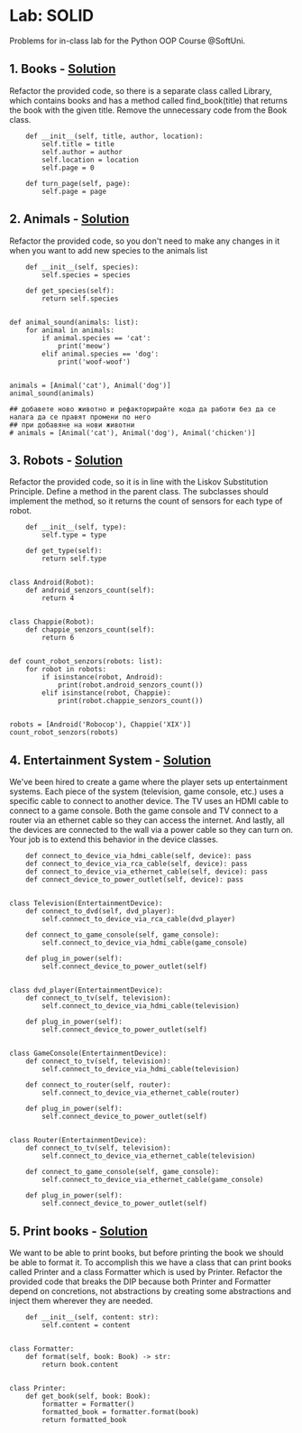 # Lab: SOLID
Problems for in-class lab for the Python OOP Course @SoftUni.
## 1. Books - [Solution](https://github.com/borislavstoychev/Soft_Uni/blob/master/soft_uni_OOP/SOLID/lab/books.py)
Refactor the provided code, so there is a separate class called Library, which contains books and has a method called find_book(title) that returns the book with the given title. Remove the unnecessary code from the Book class.
```class Book:
    def __init__(self, title, author, location):
        self.title = title
        self.author = author
        self.location = location
        self.page = 0

    def turn_page(self, page):
        self.page = page
```
## 2. Animals - [Solution](https://github.com/borislavstoychev/Soft_Uni/blob/master/soft_uni_OOP/SOLID/lab/animals.py)
Refactor the provided code, so you don't need to make any changes in it when you want to add new species to the animals list
```class Animal:
    def __init__(self, species):
        self.species = species

    def get_species(self):
        return self.species


def animal_sound(animals: list):
    for animal in animals:
        if animal.species == 'cat':
            print('meow')
        elif animal.species == 'dog':
            print('woof-woof')


animals = [Animal('cat'), Animal('dog')]
animal_sound(animals)

## добавете ново животно и рефакторирайте кода да работи без да се налага да се правят промени по него
## при добавяне на нови животни
# animals = [Animal('cat'), Animal('dog'), Animal('chicken')]
```
## 3. Robots - [Solution](https://github.com/borislavstoychev/Soft_Uni/blob/master/soft_uni_OOP/SOLID/lab/robots.py)
Refactor the provided code, so it is in line with the Liskov Substitution Principle. Define a method in the parent class. The subclasses should implement the method, so it returns the count of sensors for each type of robot.
```class Robot:
    def __init__(self, type):
        self.type = type

    def get_type(self):
        return self.type


class Android(Robot):
    def android_senzors_count(self):
        return 4


class Chappie(Robot):
    def chappie_senzors_count(self):
        return 6


def count_robot_senzors(robots: list):
    for robot in robots:
        if isinstance(robot, Android):
            print(robot.android_senzors_count())
        elif isinstance(robot, Chappie):
            print(robot.chappie_senzors_count())


robots = [Android('Robocop'), Chappie('XIX')]
count_robot_senzors(robots)
```
## 4. Entertainment System - [Solution](https://github.com/borislavstoychev/Soft_Uni/blob/master/soft_uni_OOP/SOLID/lab/entertainment_system.py)
We've been hired to create a game where the player sets up entertainment systems. Each piece of the system (television, game console, etc.) uses a specific cable to connect to another device. The TV uses an HDMI cable to connect to a game console. Both the game console and TV connect to a router via an ethernet cable so they can access the internet. And lastly, all the devices are connected to the wall via a power cable so they can turn on. Your job is to extend this behavior in the device classes.
```class EntertainmentDevice:
    def connect_to_device_via_hdmi_cable(self, device): pass
    def connect_to_device_via_rca_cable(self, device): pass
    def connect_to_device_via_ethernet_cable(self, device): pass
    def connect_device_to_power_outlet(self, device): pass


class Television(EntertainmentDevice):
    def connect_to_dvd(self, dvd_player):
        self.connect_to_device_via_rca_cable(dvd_player)

    def connect_to_game_console(self, game_console):
        self.connect_to_device_via_hdmi_cable(game_console)

    def plug_in_power(self):
        self.connect_device_to_power_outlet(self)


class dvd_player(EntertainmentDevice):
    def connect_to_tv(self, television):
        self.connect_to_device_via_hdmi_cable(television)

    def plug_in_power(self):
        self.connect_device_to_power_outlet(self)


class GameConsole(EntertainmentDevice):
    def connect_to_tv(self, television):
        self.connect_to_device_via_hdmi_cable(television)

    def connect_to_router(self, router):
        self.connect_to_device_via_ethernet_cable(router)

    def plug_in_power(self):
        self.connect_device_to_power_outlet(self)


class Router(EntertainmentDevice):
    def connect_to_tv(self, television):
        self.connect_to_device_via_ethernet_cable(television)

    def connect_to_game_console(self, game_console):
        self.connect_to_device_via_ethernet_cable(game_console)

    def plug_in_power(self):
        self.connect_device_to_power_outlet(self)
```
## 5. Print books - [Solution](https://github.com/borislavstoychev/Soft_Uni/blob/master/soft_uni_OOP/SOLID/lab/print_books.py)
We want to be able to print books, but before printing the book we should be able to format it. To accomplish this we have a class that can print books called Printer and a class Formatter which is used by Printer. Refactor the provided code that breaks the DIP because both Printer and Formatter depend on concretions, not abstractions by creating some abstractions and inject them wherever they are needed.
```class Book:
    def __init__(self, content: str):
        self.content = content


class Formatter:
    def format(self, book: Book) -> str:
        return book.content


class Printer:
    def get_book(self, book: Book):
        formatter = Formatter()
        formatted_book = formatter.format(book)
        return formatted_book
```